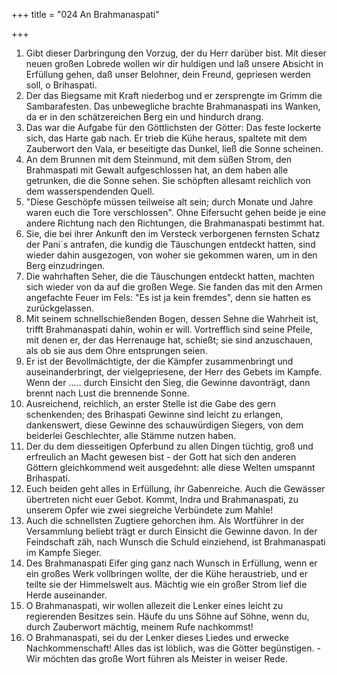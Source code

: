 +++
title = "024 An Brahmanaspati"

+++


1.	Gibt dieser Darbringung den Vorzug, der du Herr darüber bist. Mit dieser neuen großen Lobrede wollen wir dir huldigen und laß unsere Absicht in Erfüllung gehen, daß unser Belohner, dein Freund, gepriesen werden soll, o Brihaspati.
2.	Der das Biegsame mit Kraft niederbog und er zersprengte im Grimm die Sambarafesten. Das unbewegliche brachte Brahmanaspati ins Wanken, da er in den schätzereichen Berg ein und hindurch drang.
3.	Das war die Aufgabe für den Göttlichsten der Götter: Das feste lockerte sich, das Harte gab nach. Er trieb die Kühe heraus, spaltete mit dem Zauberwort den Vala, er beseitigte das Dunkel, ließ die Sonne scheinen.
4.	An dem Brunnen mit dem Steinmund, mit dem süßen Strom, den Brahmaspati mit Gewalt aufgeschlossen hat, an dem haben alle getrunken, die die Sonne sehen. Sie schöpften allesamt reichlich von dem wasserspendenden Quell.
5.	"Diese Geschöpfe müssen teilweise alt sein; durch Monate und Jahre waren euch die Tore verschlossen". Ohne Eifersucht gehen beide je eine andere Richtung nach den Richtungen, die Brahmanaspati bestimmt hat.
6.	Sie, die bei ihrer Ankunft den im Versteck verborgenen fernsten Schatz der Pani´s antrafen, die kundig die Täuschungen entdeckt hatten, sind wieder dahin ausgezogen, von woher sie gekommen waren, um in den Berg einzudringen.
7.	Die wahrhaften Seher, die die Täuschungen entdeckt hatten, machten sich wieder von da auf die großen Wege. Sie fanden das mit den Armen angefachte Feuer im Fels: "Es ist ja kein fremdes", denn sie hatten es zurückgelassen.
8.	Mit seinem schnellschießenden Bogen, dessen Sehne die Wahrheit ist, trifft Brahmanaspati dahin, wohin er will. Vortrefflich sind seine Pfeile, mit denen er, der das Herrenauge hat, schießt; sie sind anzuschauen, als ob sie aus dem Ohre entsprungen seien.
9.	Er ist der Bevollmächtigte, der die Kämpfer zusammenbringt und auseinanderbringt, der vielgepriesene, der Herr des Gebets im Kampfe. Wenn der ..... durch Einsicht den Sieg, die Gewinne davonträgt, dann brennt nach Lust die brennende Sonne.
10.	Ausreichend, reichlich, an erster Stelle ist die Gabe des gern schenkenden; des Brihaspati Gewinne sind leicht zu erlangen, dankenswert, diese Gewinne des schauwürdigen Siegers, von dem beiderlei Geschlechter, alle Stämme nutzen haben.
11.	Der du dem diesseitigen Opferbund zu allen Dingen tüchtig, groß und erfreulich an Macht gewesen bist - der Gott hat sich den anderen Göttern gleichkommend weit ausgedehnt: alle diese Welten umspannt Brihaspati.
12.	Euch beiden geht alles in Erfüllung, ihr Gabenreiche. Auch die Gewässer übertreten nicht euer Gebot. Kommt, Indra und Brahmanaspati, zu unserem Opfer wie zwei siegreiche Verbündete zum Mahle!
13.	Auch die schnellsten Zugtiere gehorchen ihm. Als Wortführer in der Versammlung beliebt trägt er durch Einsicht die Gewinne davon. In der Feindschaft zäh, nach Wunsch die Schuld einziehend, ist Brahmanaspati im Kampfe Sieger.
14.	Des Brahmanaspati Eifer ging ganz nach Wunsch in Erfüllung, wenn er ein großes Werk vollbringen wollte, der die Kühe heraustrieb, und er teilte sie der Himmelswelt aus. Mächtig wie ein großer Strom lief die Herde auseinander.
15.	O Brahmanaspati, wir wollen allezeit die Lenker eines leicht zu regierenden Besitzes sein. Häufe du uns Söhne auf Söhne, wenn du, durch Zauberwort mächtig, meinem Rufe nachkommst!
16.	O Brahmanaspati, sei du der Lenker dieses Liedes und erwecke Nachkommenschaft! Alles das ist löblich, was die Götter begünstigen. - Wir möchten das große Wort führen als Meister in weiser Rede.


